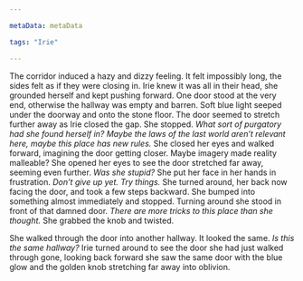 ```yaml
---

metaData: metaData

tags: "Irie"

---
```


The corridor induced a hazy and dizzy feeling. It felt impossibly long, the sides felt as if they were closing in. Irie knew it was all in their head, she grounded herself and kept pushing forward. One door stood at the very end, otherwise the hallway was empty and barren. Soft blue light seeped under the doorway and onto the stone floor. The door seemed to stretch further away as Irie closed the gap. She stopped. *What sort of purgatory had she found herself in? Maybe the laws of the last world aren’t relevant here, maybe this place has new rules.* She closed her eyes and walked forward, imagining the door getting closer. Maybe imagery made reality malleable? She opened her eyes to see the door stretched far away, seeming even further. *Was she stupid?* She put her face in her hands in frustration. *Don’t give up yet. Try things.* She turned around, her back now facing the door, and took a few steps backward. She bumped into something almost immediately and stopped. Turning around she stood in front of that damned door. *There are more tricks to this place than she thought.* She grabbed the knob and twisted. 

She walked through the door into another hallway. It looked the same. *Is this the same hallway?* Irie turned around to see the door she had just walked through gone, looking back forward she saw the same door with the blue glow and the golden knob stretching far away into oblivion.